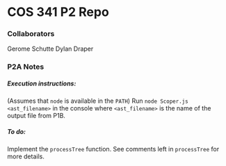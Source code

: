 # COS 341 P2 Repo
### Collaborators
Gerome Schutte
Dylan Draper
### P2A Notes
##### Execution instructions:
(Assumes that `node` is available in the `PATH`)
Run `node Scoper.js <ast_filename>` in the console
where `<ast_filename>` is the name of the output file from P1B.
##### To do:
Implement the `processTree` function. See comments left in `processTree` for more details.
